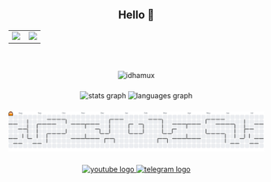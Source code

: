 <h2 align="center">Hello 👋 </h2>

<table align="center">
  <tr>
    <td style="padding-right: 10px;">
      <img src="https://media2.giphy.com/media/WIQ0N0OUvei1OW1h9Z/giphy.gif" width="32" />
    </td>
    <td>
      <img src="https://readme-typing-svg.demolab.com?font=Press+Start+1P&size=24&pause=1000&color=39FF14&vCenter=true&width=480&lines=%3E_+Hello+There,+I'm+Idham;%3E_+Welcome+To+My+Github;" />
    </td>
  </tr>
</table>
<br clear="both">



###

<div align="center">
  <p align='center'><img src="https://komarev.com/ghpvc/?username=idhamux&label=Total%20Profile%20Visitor&color=blue&style=for-the-badge" alt="idhamux" />
</div>

###

<div align="center">
  <img src="https://github-readme-stats.vercel.app/api?username=idhamux&hide_title=false&hide_rank=false&show_icons=true&include_all_commits=true&count_private=true&disable_animations=false&theme=dracula&locale=en&hide_border=false&order=1" height="150" alt="stats graph"  />
  <img src="https://github-readme-stats.vercel.app/api/top-langs?username=idhamux&locale=en&hide_title=false&layout=compact&card_width=320&langs_count=5&theme=dracula&hide_border=false&order=2" height="150" alt="languages graph"  />
</div>

###

<picture>
  <source media="(prefers-color-scheme: dark)" srcset="https://raw.githubusercontent.com/idhamux/idhamux/output/pacman-contribution-graph-dark.svg">
  <source media="(prefers-color-scheme: light)" srcset="https://raw.githubusercontent.com/idhamux/idhamux/output/pacman-contribution-graph.svg">
  <img alt="pacman contribution graph" src="https://raw.githubusercontent.com/idhamux/idhamux/output/pacman-contribution-graph.svg">
</picture>

###

<div align="center">
  <a href="https://www.youtube.com/@antilupa?sub_confirmation=1" target="_blank">
    <img src="https://raw.githubusercontent.com/maurodesouza/profile-readme-generator/master/src/assets/icons/social/youtube/default.svg" width="52" height="40" alt="youtube logo"  />
  </a>
  <a href="https://t.me/idhamux" target="_blank">
    <img src="https://raw.githubusercontent.com/maurodesouza/profile-readme-generator/master/src/assets/icons/social/telegram/default.svg" width="52" height="40" alt="telegram logo"  />
  </a>
</div>

###
